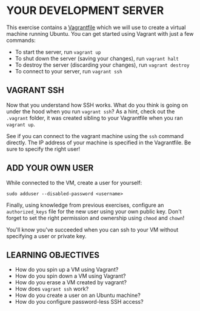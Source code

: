# YOUR DEVELOPMENT SERVER

This exercise contains a [Vagrantfile](http://vagrantup) which we will use to
create a virtual machine running Ubuntu. You can get started using Vagrant with
just a few commands:

- To start the server, run `vagrant up`
- To shut down the server (saving your changes), run `vagrant halt`
- To destroy the server (discarding your changes), run `vagrant destroy`
- To connect to your server, run `vagrant ssh`

## VAGRANT SSH

Now that you understand how SSH works. What do you think is going on under the
hood when you run `vagrant ssh`? As a hint, check out the `.vagrant` folder,
it was created sibling to your Vagrantfile when you ran `vagrant up`.

See if you can connect to the vagrant machine using the `ssh` command directly.
The IP address of your machine is specified in the Vagrantfile. Be sure to
specify the right user!

## ADD YOUR OWN USER

While connected to the VM, create a user for yourself:

`sudo adduser --disabled-password <username>`

Finally, using knowledge from previous exercises, configure an `authorized_keys`
file for the new user using your own public key. Don't forget to set the right
permission and ownership using `chmod` and `chown`!

You'll know you've succeeded when you can ssh to your VM without specifying
a user or private key.

## LEARNING OBJECTIVES

- How do you spin up a VM using Vagrant?
- How do you spin down a VM using Vagrant?
- How do you erase a VM created by vagrant?
- How does `vagrant ssh` work?
- How do you create a user on an Ubuntu machine?
- How do you configure password-less SSH access?
